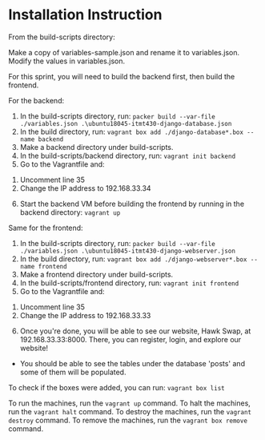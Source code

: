 # Installation Instruction

From the build-scripts directory:

Make a copy of variables-sample.json and rename it to variables.json.
Modify the values in variables.json.

For this sprint, you will need to build the backend first, then build the frontend.

For the backend:
1) In the build-scripts directory, run:
`packer build --var-file ./variables.json .\ubuntu18045-itmt430-django-database.json`
2) In the build directory, run:
`vagrant box add ./django-database*.box --name backend`
3) Make a backend directory under build-scripts.
4) In the build-scripts/backend directory, run:
`vagrant init backend`
5) Go to the Vagrantfile and:
1. Uncomment line 35
2. Change the IP address to 192.168.33.34
6) Start the backend VM before building the frontend by running in the backend directory:
`vagrant up`

Same for the frontend:
1) In the build-scripts directory, run:
`packer build --var-file ./variables.json .\ubuntu18045-itmt430-django-webserver.json`
2) In the build directory, run:
`vagrant box add ./django-webserver*.box --name frontend`
3) Make a frontend directory under build-scripts.
4) In the build-scripts/frontend directory, run:
`vagrant init frontend`
5) Go to the Vagrantfile and:
1. Uncomment line 35
2. Change the IP address to 192.168.33.33
6) Once you're done, you will be able to see our website, Hawk Swap, at 192.168.33.33:8000.
There, you can register, login, and explore our website!

* You should be able to see the tables under the database 'posts' and some of them will be populated.

To check if the boxes were added, you can run:
`vagrant box list`

To run the machines, run the `vagrant up` command.
To halt the machines, run the `vagrant halt` command.
To destroy the machines, run the `vagrant destroy` command.
To remove the machines, run the `vagrant box remove` command.